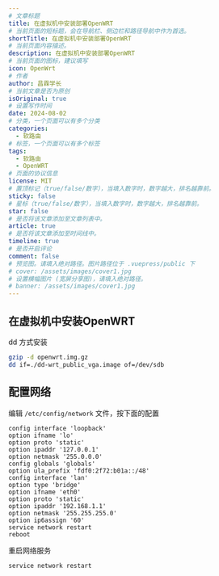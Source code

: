 ```yaml
---
# 文章标题
title: 在虚拟机中安装部署OpenWRT
# 当前页面的短标题，会在导航栏、侧边栏和路径导航中作为首选。
shortTitle: 在虚拟机中安装部署OpenWRT
# 当前页面内容描述。
description: 在虚拟机中安装部署OpenWRT
# 当前页面的图标，建议填写
icon: OpenWrt
# 作者
author: 昌霖学长
# 当前文章是否为原创
isOriginal: true
# 设置写作时间
date: 2024-08-02
# 分类，一个页面可以有多个分类
categories: 
  - 软路由
# 标签，一个页面可以有多个标签
tags: 
  - 软路由
  - OpenWRT
# 页面的协议信息
license: MIT 
# 置顶标记（true/false/数字），当填入数字时，数字越大，排名越靠前。
sticky: false
# 星标（true/false/数字），当填入数字时，数字越大，排名越靠前。
star: false
# 是否将该文章添加至文章列表中。
article: true
# 是否将该文章添加至时间线中。
timeline: true
# 是否开启评论
comment: false
# 预览图。请填入绝对路径。图片路径位于 .vuepress/public 下
# cover: /assets/images/cover1.jpg
# 设置横幅图片 (宽屏分享图)，请填入绝对路径。
# banner: /assets/images/cover1.jpg
---
```


## 在虚拟机中安装OpenWRT

dd 方式安装

```bash
gzip -d openwrt.img.gz
dd if=./dd-wrt_public_vga.image of=/dev/sdb
```

## 配置网络

编辑 `/etc/config/network` 文件，按下面的配置

```ssh-config title="/etc/config/network"
config interface 'loopback'
option ifname 'lo'
option proto 'static'
option ipaddr '127.0.0.1'
option netmask '255.0.0.0'
config globals 'globals'
option ula_prefix 'fdf0:2f72:b01a::/48'
config interface 'lan'
option type 'bridge'
option ifname 'eth0'
option proto 'static'
option ipaddr '192.168.1.1'
option netmask '255.255.255.0'
option ip6assign '60'
service network restart
reboot
```

重启网络服务

```bash
service network restart
```
